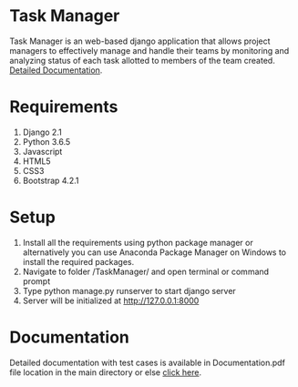 # Task Manager
Task Manager is an web-based django application that allows project managers to effectively manage and handle their teams by monitoring and analyzing status of each task allotted to members of the team created. 
[Detailed Documentation](https://github.com/dakshpokar/fsf_2019_screening_task1/blob/master/TaskManager/static/Documentation.pdf).

# Requirements
1. Django 2.1
2. Python 3.6.5
3. Javascript
4. HTML5
5. CSS3
6. Bootstrap 4.2.1

# Setup
1. Install all the requirements using python package manager or alternatively
you can use Anaconda Package Manager on Windows to install the required
packages.
2. Navigate to folder /TaskManager/ and open terminal or command prompt
3. Type python manage.py runserver to start django server
4. Server will be initialized at http://127.0.0.1:8000

# Documentation
Detailed documentation with test cases is available in Documentation.pdf file location in the main directory or else [click here](https://github.com/dakshpokar/fsf_2019_screening_task1/blob/master/TaskManager/static/Documentation.pdf).
